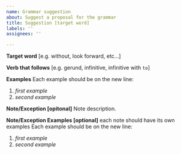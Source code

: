 ```yaml
---
name: Grammar suggestion
about: Suggest a proposal for the grammar
title: Suggestion [target word]
labels: ''
assignees: ''

---
```


**Target word**
[e.g. without, look forward, etc...]

**Verb that follows**
[e.g. gerund, infinitive, infinitive with `to`]

**Examples**
Each example should be on the new line:
1. _first example_
2. _second example_

**Note/Exception [opitonal]**
Note description.

**Note/Exception Examples [optional]**
each note should have its own examples
Each example should be on the new line:
1. _first example_
2. _second example_
